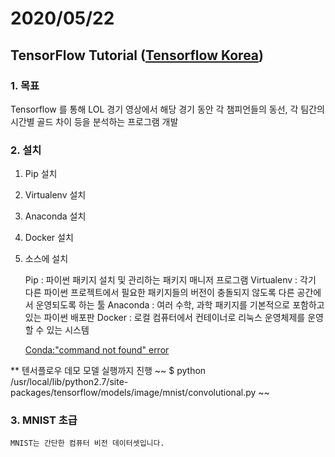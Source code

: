 # 2020/05/22

## TensorFlow Tutorial ([Tensorflow Korea](https://tensorflowkorea.gitbooks.io/tensorflow-kr/content/g3doc/tutorials/))

### 1. 목표 
Tensorflow 를 통해 LOL 경기 영상에서 해당 경기 동안 각 챔피언들의 동선, 각 팀간의 시간별 골드 차이 등을 분석하는 프로그램 개발

### 2. 설치

1. Pip 설치
2. Virtualenv 설치
3. Anaconda 설치
4. Docker 설치
5. 소스에 설치

    Pip : 파이썬 패키지 설치 및 관리하는 패키지 매니저 프로그램
    Virtualenv : 각기 다른 파이썬 프로젝트에서 필요한 패키지들의 버전이 충돌되지 않도록 다른 공간에서 운영되도록 하는 툴
    Anaconda : 여러 수학, 과학 패키지를 기본적으로 포함하고 있는 파이썬 배포판
    Docker : 로컬 컴퓨터에서 컨테이너로 리눅스 운영체제를 운영할 수 있는 시스템

    [Conda:"command not found" error](https://antilibrary.org/2098)

** 텐서플로우 데모 모델 실행까지 진행
~~
$ python /usr/local/lib/python2.7/site-packages/tensorflow/models/image/mnist/convolutional.py
~~

### 3. MNIST 초급

    MNIST는 간단한 컴퓨터 비전 데이터셋입니다. 
